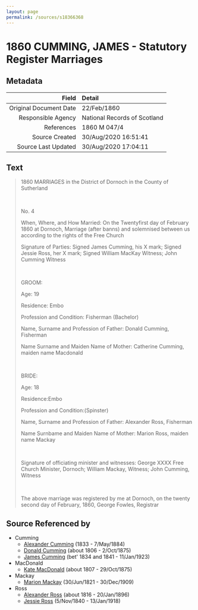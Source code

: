 ```yaml
---
layout: page
permalink: /sources/s18366368
---
```


# 1860 CUMMING, JAMES - Statutory Register Marriages

## Metadata

Field | Detail
---:|:---
Original Document Date | 22/Feb/1860
Responsible Agency | National Records of Scotland
References | 1860 M 047/4
Source Created | 30/Aug/2020 16:51:41
Source Last Updated | 30/Aug/2020 17:04:11

## Text

> 1860 MARRIAGES in the District of Dornoch in the County of Sutherland
>
> <br/>
>
> No. 4
>
> When, Where, and How Married: On the Twentyfirst day of February 1860 at Dornoch, Marriage (after banns) and solemnised between us according to the rights of the Free Church
>
> Signature of Parties: Signed James Cumming, his X mark; Signed Jessie Ross, her X mark; Signed William MacKay Witness; John Cumming Witness
>
> <br/>
>
> GROOM:
>
> Age: 19
>
> Residence: Embo
>
> Profession and Condition: Fisherman (Bachelor)
>
> Name, Surname and Profession of Father: Donald Cumming, Fisherman
>
> Name Surname and Maiden Name of Mother: Catherine Cumming, maiden name Macdonald
>
> <br/>
>
> BRIDE:
>
> Age: 18
>
> Residence:Embo
>
> Profession and Condition:(Spinster)
>
> Name, Surname and Profession of Father: Alexander Ross, Fisherman
>
> Name Surnbame and Maiden Name of Mother: Marion Ross, maiden name Mackay
>
> <br/>
>
> Signature of officiating minister and witnesses: George XXXX Free Church Minister, Dornoch; William Mackay, Witness; John Cumming, Witness
>
> <br/>
>
> The above marriage was registered by me at Dornoch, on the twenty second day of February, 1860, George Fowles, Registrar
>

## Source Referenced by

* Cumming
  * [Alexander Cumming](../people/@7028096@-alexander-cumming-b1833-d1884-5-7.md) (1833 - 7/May/1884)
  * [Donald Cumming](../people/@45726416@-donald-cumming-b1806-d1875-10-2.md) (about 1806 - 2/Oct/1875)
  * [James Cumming](../people/@66384942@-james-cumming-b1834~1841-d1923-1-11.md) (bet' 1834 and 1841 - 11/Jan/1923)
* MacDonald
  * [Kate MacDonald](../people/@28255030@-kate-macdonald-b1807-d1875-10-29.md) (about 1807 - 29/Oct/1875)
* Mackay
  * [Marion Mackay](../people/@78930004@-marion-mackay-b1821-6-30-d1909-12-30.md) (30/Jun/1821 - 30/Dec/1909)
* Ross
  * [Alexander Ross](../people/@81387900@-alexander-ross-b1816-d1896-1-20.md) (about 1816 - 20/Jan/1896)
  * [Jessie Ross](../people/@60546968@-jessie-ross-b1840-11-5-d1918-1-13.md) (5/Nov/1840 - 13/Jan/1918)
